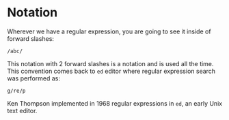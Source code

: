 # Notation

Wherever we have a regular expression, you are going to see it inside of forward slashes:

```text
/abc/
```

This notation with 2 forward slashes is a notation and is used all the time. This convention comes back to `ed` editor where regular expression search was performed as:

```text
g/re/p
```

Ken Thompson implemented in 1968 regular expressions in `ed`, an early Unix text editor.
